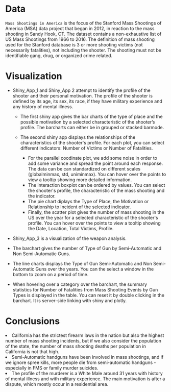 # Data

`Mass Shootings in America` is the focus of the Stanford Mass Shootings of America (MSA) data project that began in 2012, in reaction to the mass shooting in Sandy Hook, CT. The dataset contains a non-exhaustive list of US Mass Shootings from 1966 to 2016. The definition of mass shooting used for the Stanford database is 3 or more shooting victims (not necessarily fatalities), not including the shooter. The shooting must not be identifiable gang, drug, or organized crime related.

# Visualization

* Shiny_App_1 and Shiny_App 2 attempt to identify the profile of the shooter and their personal motivation. The profile of the shooter is defined by its age, its sex, its race, if they have military experience and any history of mental illness.

  * The first shiny app gives the bar charts of the type of place and the possible motivation by a selected characteristic of the shooter’s profile. The barcharts can either be in grouped or stacked barmode.
  * The second shiny app displays the relationships of the characteristics of the shooter's profile. For each plot, you can select different indicators: Number of Victims or Number of Fatalities.

     * For the parallel coodinate plot, we add some noise in order to add some variance and spread the point around each response. The data can be can standardized on different scales (globalminmax, std, uniminmax). You can hover over the points to view a tooltip showing more detailed information.
     * The interaction boxplot can be ordered by values. You can select the shooter's profile, the characteristic of the mass shooting and the indicator.
     * The pie chart diplays the Type of Place, the Motivation or Relationship to Incident of the selected indicator.
     * Finally, the scatter plot gives the number of mass shooting in the US over the year for a selected characteristic of the shooter's profile.  You can hover over the points to view a tooltip showing the Date, Location, Total Victims, Profile.

* Shiny_App_3 is a visualization of the weapon analysis. 
 
 * The barchart gives the number of Type of Gun by Semi-Automatic and Non Semi-Automatic Guns. 
 * The line charts displays the Type of Gun Semi-Automatic and Non Semi-Automatic Guns over the years. You can the select a window in the bottom to zoom on a period of time.
 * When hovering over a category over the barchart, the summary statistics for Number of Fatalities from Mass Shooting Events by Gun Types is displayed in the table. You can reset it by double clicking in the barchart. It is server-side linking with shiny and plotly.




# Conclusions

<li> California has the strictest firearm laws in the nation but also the highest number of mass shooting incidents, but if we also consider the population of the state, the number of mass shooting deaths per population in California is not that high. </li>

<li> Semi-Automatic handguns have been involved in mass shootings, and if we ignore spree kills, more people die from semi-automatic handguns - especially in FMS or family murder suicides. </li>

<li> The profile of the murderer is a White Male around 31 years with history of mental illness and with military experience. The main motivation is after a dispute, which mostly occur in a residential area. </li>

